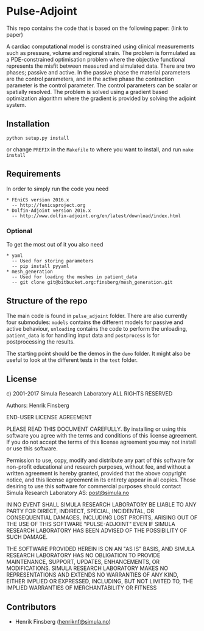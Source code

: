 # Pulse-Adjoint #

This repo contains the code that is based on the following paper: (link to paper)

A cardiac computational model is constrained using clinical measurements such as pressure, volume and regional strain. The problem is formulated as a PDE-constrained optimisation problem where the objective functional represents the misfit between measured and simulated data. There are two phases; passive and active. In the passive phase the material parameters are the control parameters, and in the active phase the contraction parameter is the control parameter. The control parameters can be scalar or spatially resolved. The problem is solved using a gradient based optimization algorithm where the gradient is provided by solving the adjoint system.

## Installation ##
```
python setup.py install
```
or change `PREFIX` in the `Makefile` to where you want to install, and run `make install`

## Requirements ##
In order to simply run the code you need
```
* FEniCS version 2016.x
  -- http://fenicsproject.org
* Dolfin-Adjoint version 2016.x
  -- http://www.dolfin-adjoint.org/en/latest/download/index.html
```

### Optional ###
To get the most out of it you also need
```
* yaml
  -- Used for storing parameters
  -- pip install pyyaml
* mesh_generation
  -- Used for loading the meshes in patient_data
  -- git clone git@bitbucket.org:finsberg/mesh_generation.git

```

## Structure of the repo ##
The main code is found in `pulse_adjoint` folder. There are also currently four submodules: `models` contains the different models for passive and active behaviour, `unloading` contains the code to perform the unloading, `patient_data` is for handling input data and `postprocess` is for postprocessing the results. 

The starting point should be the demos in the `demo` folder. It might also be useful to look at the different tests in the `test` folder.


## License ##
c) 2001-2017 Simula Research Laboratory ALL RIGHTS RESERVED

Authors: Henrik Finsberg

END-USER LICENSE AGREEMENT

PLEASE READ THIS DOCUMENT CAREFULLY. By installing or using this software you agree with the terms and 
conditions of this license agreement. If you do not accept the terms of this license agreement you may 
not install or use this software.

Permission to use, copy, modify and distribute any part of this software for non-profit educational 
and research purposes, without fee, and without a written agreement is hereby granted, provided that 
the above copyright notice, and this license agreement in its entirety appear in all copies. Those desiring 
to use this software for commercial purposes should contact Simula Research Laboratory AS: post@simula.no 

IN NO EVENT SHALL SIMULA RESEARCH LABORATORY BE LIABLE TO ANY PARTY FOR DIRECT, INDIRECT, SPECIAL, 
INCIDENTAL, OR CONSEQUENTIAL DAMAGES, INCLUDING LOST PROFITS, ARISING OUT OF THE USE OF THIS SOFTWARE 
"PULSE-ADJOINT" EVEN IF SIMULA RESEARCH LABORATORY HAS BEEN ADVISED OF THE POSSIBILITY OF SUCH DAMAGE.

THE SOFTWARE PROVIDED HEREIN IS ON AN "AS IS" BASIS, AND SIMULA RESEARCH LABORATORY HAS NO OBLIGATION 
TO PROVIDE MAINTENANCE, SUPPORT, UPDATES, ENHANCEMENTS, OR MODIFICATIONS.  SIMULA RESEARCH LABORATORY MAKES NO 
REPRESENTATIONS AND EXTENDS NO WARRANTIES OF ANY KIND, EITHER IMPLIED OR EXPRESSED, INCLUDING, BUT NOT LIMITED 
TO, THE IMPLIED WARRANTIES OF MERCHANTABILITY OR FITNESS

## Contributors ##
* Henrik Finsberg (henriknf@simula.no)